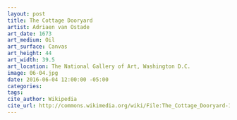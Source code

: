 ```yaml
---
layout: post
title: The Cottage Dooryard
artist: Adriaen van Ostade
art_date: 1673
art_medium: Oil
art_surface: Canvas
art_height: 44
art_width: 39.5
art_location: The National Gallery of Art, Washington D.C.
image: 06-04.jpg
date: 2016-06-04 12:00:00 -05:00
categories:
tags:
cite_author: Wikipedia
cite_url: http://commons.wikimedia.org/wiki/File:The_Cottage_Dooryard-1673-Adriaen_van_Ostade.jpg
---
```


